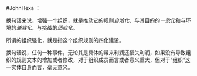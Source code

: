 #JohnHexa ：      

换句话来说，增强一个组织，就是推动它的规则*自洽化*、与其目的的*一致化*和与环境的*兼容化*、与挑战的*适应化*。

所谓的组织强化，就是指这个组织规则的四化建设。

换句话说，任何一种事件，无论其是具体的带来利润还损失利润，如果没有导致组织的规则文本的增加或者修改，对于组织成员而言或者意义重大，但对于“组织”这一实体自身而言，毫无意义。